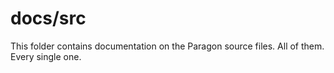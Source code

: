 # docs/src

This folder contains documentation on the Paragon source files.  All of them.  Every single one.
